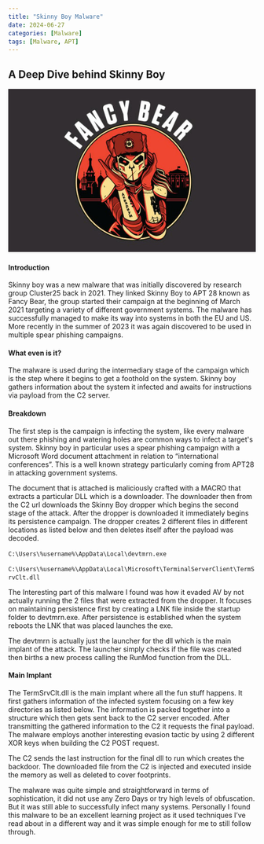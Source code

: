 ```yaml
---
title: "Skinny Boy Malware"
date: 2024-06-27
categories: [Malware]
tags: [Malware, APT]
---
```


## A Deep Dive behind Skinny Boy

![image info](FancyBear.jpg)

#### Introduction

Skinny boy was a new malware that was initially discovered by research group Cluster25 back in 2021. They linked Skinny Boy to APT 28 known as Fancy Bear, the group started their campaign at the beginning of March 2021 targeting a variety of different government systems. The malware has successfully managed to make its way into systems in both the EU and US. More recently in the summer of 2023 it was again discovered to be used in multiple spear phishing campaigns.

#### What even is it?

The malware is used during the intermediary stage of the campaign which is the step where it begins to get a foothold on the system. Skinny boy gathers information about the system it infected and awaits for instructions via payload from the C2 server.

#### Breakdown

The first step is the campaign is infecting the system, like every malware out there phishing and watering holes are common ways to infect a target's system. Skinny boy in particular uses a spear phishing campaign with a Microsoft Word document attachment in relation to “international conferences”. This is a well known strategy particularly coming from APT28 in attacking government systems. 

The document that is attached is maliciously crafted with a MACRO that extracts a particular DLL which is a downloader. The downloader then from the C2 url downloads the Skinny Boy dropper which begins the second stage of the attack. After the dropper is downloaded it immediately begins its persistence campaign. The dropper creates 2 different files in different locations as listed below and then deletes itself after the payload was decoded.

`C:\Users\%username%\AppData\Local\devtmrn.exe` 

`C:\Users\%username%\AppData\Local\Microsoft\TerminalServerClient\TermSrvClt.dll`

The Interesting part of this malware I found was how it evaded AV by not actually running the 2 files that were extracted from the dropper. It focuses on maintaining persistence first by creating a LNK file inside the startup folder to devtmrn.exe. After persistence is established when the system reboots the LNK that was placed launches the exe.

The devtmrn is actually just the launcher for the dll which is the main implant of the attack. The launcher simply checks if the file was created then births a new process calling the RunMod function from the DLL.

#### Main Implant

The TermSrvClt.dll is the main implant where all the fun stuff happens. It first gathers information of the infected system focusing on a few key directories as listed below. The information is packed together into a structure which then gets sent back to the C2 server encoded. After transmitting the gathered information to the C2 it requests the final payload. The malware employs another interesting evasion tactic by using 2 different XOR keys when building the C2 POST request. 

The C2 sends the last instruction for the final dll to run which creates the backdoor. The downloaded file from the C2 is injected and executed inside the memory as well as deleted to cover footprints.

The malware was quite simple and straightforward in terms of sophistication, it did not use any Zero Days or try high levels of obfuscation. But it was still able to successfully infect many systems. Personally I found this malware to be an excellent learning project as it used techniques I’ve read about in a different way and it was simple enough for me to still follow through.



